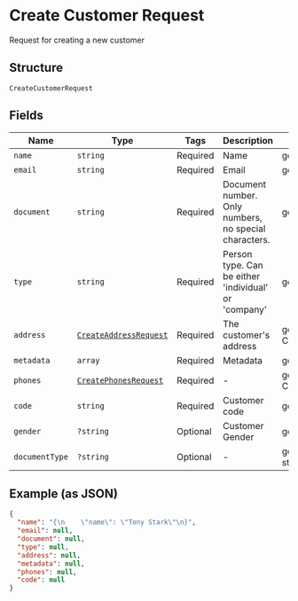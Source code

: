 
# Create Customer Request

Request for creating a new customer

## Structure

`CreateCustomerRequest`

## Fields

| Name | Type | Tags | Description | Getter | Setter |
|  --- | --- | --- | --- | --- | --- |
| `name` | `string` | Required | Name | getName(): string | setName(string name): void |
| `email` | `string` | Required | Email | getEmail(): string | setEmail(string email): void |
| `document` | `string` | Required | Document number. Only numbers, no special characters. | getDocument(): string | setDocument(string document): void |
| `type` | `string` | Required | Person type. Can be either 'individual' or 'company' | getType(): string | setType(string type): void |
| `address` | [`CreateAddressRequest`](/doc/models/create-address-request.md) | Required | The customer's address | getAddress(): CreateAddressRequest | setAddress(CreateAddressRequest address): void |
| `metadata` | `array` | Required | Metadata | getMetadata(): array | setMetadata(array metadata): void |
| `phones` | [`CreatePhonesRequest`](/doc/models/create-phones-request.md) | Required | - | getPhones(): CreatePhonesRequest | setPhones(CreatePhonesRequest phones): void |
| `code` | `string` | Required | Customer code | getCode(): string | setCode(string code): void |
| `gender` | `?string` | Optional | Customer Gender | getGender(): ?string | setGender(?string gender): void |
| `documentType` | `?string` | Optional | - | getDocumentType(): ?string | setDocumentType(?string documentType): void |

## Example (as JSON)

```json
{
  "name": "{\n    \"name\": \"Tony Stark\"\n}",
  "email": null,
  "document": null,
  "type": null,
  "address": null,
  "metadata": null,
  "phones": null,
  "code": null
}
```


